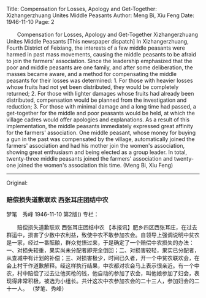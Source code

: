 Title: Compensation for Losses, Apology and Get-Together: Xizhangerzhuang Unites Middle Peasants
Author: Meng Bi, Xiu Feng
Date: 1946-11-10
Page: 2

　　Compensation for Losses, Apology and Get-Together
    Xizhangerzhuang Unites Middle Peasants
    [This newspaper dispatch] In Xizhangerzhuang, Fourth District of Feixiang, the interests of a few middle peasants were harmed in past mass movements, causing the middle peasants to be afraid to join the farmers' association. Since the leadership emphasized that the poor and middle peasants are one family, and after some deliberation, the masses became aware, and a method for compensating the middle peasants for their losses was determined: 1. For those with heavier losses whose fruits had not yet been distributed, they would be completely returned; 2. For those with lighter damages whose fruits had already been distributed, compensation would be planned from the investigation and reduction; 3. For those with minimal damage and a long time had passed, a get-together for the middle and poor peasants would be held, at which the village cadres would offer apologies and explanations. As a result of this implementation, the middle peasants immediately expressed great affinity for the farmers' association. One middle peasant, whose money for buying a gun in the past was compensated by the village, automatically joined the farmers' association and had his mother join the women's association, showing great enthusiasm and being elected as a group leader. In total, twenty-three middle peasants joined the farmers' association and twenty-one joined the women's association this time.
            (Meng Bi, Xiu Feng)



<hr /> 

Original: 


### 赔偿损失道歉联欢  西张耳庄团结中农
梦笔　秀峰
1946-11-10
第2版()
专栏：

　　赔偿损失道歉联欢
    西张耳庄团结中农
    【本报讯】肥乡四区西张耳庄，在过去群运中，损害了少数中农利益，致使中农不敢参加农会。自领导上强调说明中贫农是一家，经过一番酝酿，群众觉悟过来，于是确定了一个赔偿中农损失的办法：一、对损失较重，果实尚未分配者即完全倒回；二、对损害较轻，果实已分配者，从查减中有计划的补偿；三、对损害极少，时间已久者，开一个中贫农联欢会，在会上村干作道歉解释。经这样执行结果，中农都对农会马上表示很亲近。有一个中农，村中赔偿了过去让他买枪的钱，他自动的参加了农会，叫他娘参加了妇会，表现得非常积极，被选为小组长。共计这次中农参加农会的二十三人，参加妇会的二十一人。
            （梦笔、秀峰）
